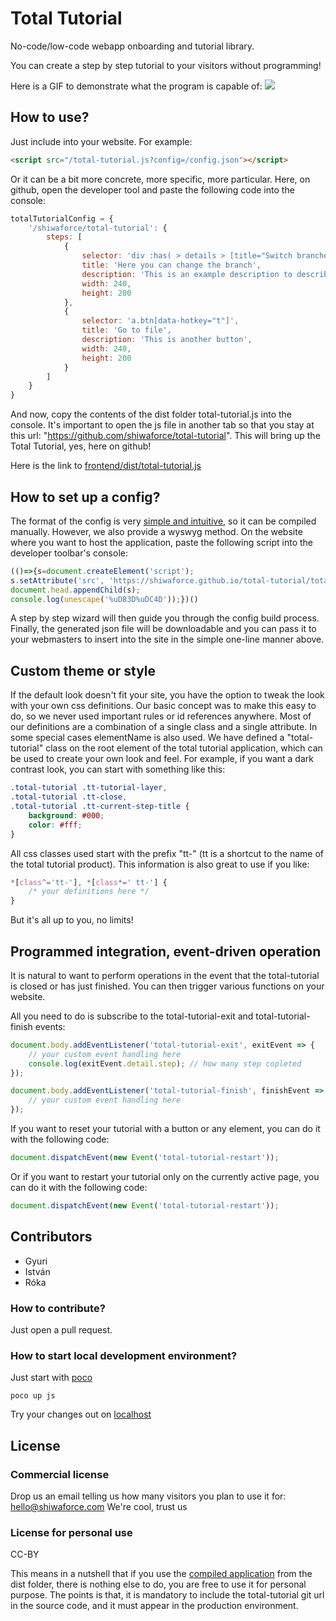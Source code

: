 # Total Tutorial

No-code/low-code webapp onboarding and tutorial library.

You can create a step by step tutorial to your visitors without programming!

Here is a GIF to demonstrate what the program is capable of:
![](https://github.com/shiwaforce/total-tutorial/blob/master/assets/total_tutorial.gif)

## How to use?

Just include into your website. For example:

```html
<script src="/total-tutorial.js?config=/config.json"></script>
```

Or it can be a bit more concrete, more specific, more particular. Here, on github, open the developer tool and paste the following code into the console:

```javascript
totalTutorialConfig = {
	'/shiwaforce/total-tutorial': {
		steps: [
			{
				selector: 'div :has( > details > [title="Switch branches or tags"])',
				title: 'Here you can change the branch',
				description: 'This is an example description to describe github branch selector',
				width: 240,
				height: 200
			},
			{
				selector: 'a.btn[data-hotkey="t"]',
				title: 'Go to file',
				description: 'This is another button',
				width: 240,
				height: 200
			}
		]
	}
}
```

And now, copy the contents of the dist folder total-tutorial.js into the console. It's important to open the js file in another tab so that you stay at this url: "https://github.com/shiwaforce/total-tutorial". This will bring up the Total Tutorial, yes, here on github!

Here is the link to <a href="https://raw.githubusercontent.com/shiwaforce/total-tutorial/master/frontend/dist/total-tutorial.js" target="_blank">frontend/dist/total-tutorial.js</a>

## How to set up a config?

The format of the config is very [simple and intuitive](./config.md), so it can be compiled manually. However, we also provide a wyswyg method. On the website where you want to host the application, paste the following script into the developer toolbar's console:
```js
(()=>{s=document.createElement('script');
s.setAttribute('src', 'https://shiwaforce.github.io/total-tutorial/total-tutorial-admin.js');
document.head.appendChild(s);
console.log(unescape('%uD83D%uDC4D'));})()
```
A step by step wizard will then guide you through the config build process. Finally, the generated json file will be downloadable and you can pass it to your webmasters to insert into the site in the simple one-line manner above.

## Custom theme or style

If the default look doesn't fit your site, you have the option to tweak the look with your own css definitions. Our basic concept was to make this easy to do, so we never used important rules or id references anywhere. Most of our definitions are a combination of a single class and a single attribute. In some special cases elementName is also used. We have defined a "total-tutorial" class on the root element of the total tutorial application, which can be used to create your own look and feel.
For example, if you want a dark contrast look, you can start with something like this:

```css
.total-tutorial .tt-tutorial-layer,
.total-tutorial .tt-close,
.total-tutorial .tt-current-step-title {
	background: #000;
	color: #fff;
}
```

All css classes used start with the prefix "tt-" (tt is a shortcut to the name of the total tutorial product). This information is also great to use if you like:

```css
*[class^='tt-'], *[class*=' tt-'] {
	/* your definitions here */
}
```

But it's all up to you, no limits!

## Programmed integration, event-driven operation

It is natural to want to perform operations in the event that the total-tutorial is closed or has just finished. You can then trigger various functions on your website.

All you need to do is subscribe to the total-tutorial-exit and total-tutorial-finish events:

```js
document.body.addEventListener('total-tutorial-exit', exitEvent => {
	// your custom event handling here
	console.log(exitEvent.detail.step); // how many step copleted
});

document.body.addEventListener('total-tutorial-finish', finishEvent => {
	// your custom event handling here
});
```

If you want to reset your tutorial with a button or any element, you can do it with the following code:

```js
document.dispatchEvent(new Event('total-tutorial-restart'));
```

Or if you want to restart your tutorial only on the currently active page, you can do it with the following code:

```js
document.dispatchEvent(new Event('total-tutorial-restart'));
```


## Contributors

- Gyuri
- István
- Róka

### How to contribute?

Just open a pull request.

### How to start local development environment?

Just start with [poco](https://github.com/shiwaforce/poco)

```shell
poco up js
```

Try your changes out on [localhost](http://localhost)

## License

### Commercial license

Drop us an email telling us how many visitors you plan to use it for: [hello@shiwaforce.com](mailto:hello@shiwaforce.com)
We're cool, trust us

### License for personal use

CC-BY

This means in a nutshell that if you use the [compiled application](./frontend/dist/total-tutorial.js) from the dist folder, there is nothing else to do, you are free to use it for personal purpose.
The points is that, it is mandatory to include the total-tutorial git url in the source code, and it must appear in the production environment.
